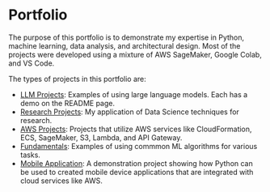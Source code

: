 # Portfolio

The purpose of this portfolio is to demonstrate my expertise in Python, machine learning, data analysis, and architectural design. Most of the projects were developed using a mixture of AWS SageMaker, Google Colab, and VS Code.    

The types of projects in this portfolio are:

- [LLM Projects](https://github.com/efarish/portfolio/tree/main/llm): Examples of using large language models. Each has a demo on the README page.
- [Research Projects](https://github.com/efarish/portfolio/tree/main/research): My application of Data Science techniques for research.
- [AWS Projects](https://github.com/efarish/portfolio/tree/main/aws): Projects that utilize AWS services like CloudFormation, ECS, SageMaker, S3, Lambda, and API Gateway.
- [Fundamentals](https://github.com/efarish/portfolio/tree/main/fundamentals): Examples of using commmon ML algorithms for various tasks.
- [Mobile Application](https://github.com/efarish/portfolio/tree/main/mobile/kivy_img_post): A demonstration project showing how Python can be used to created mobile device applications that are integrated with cloud services like AWS.
